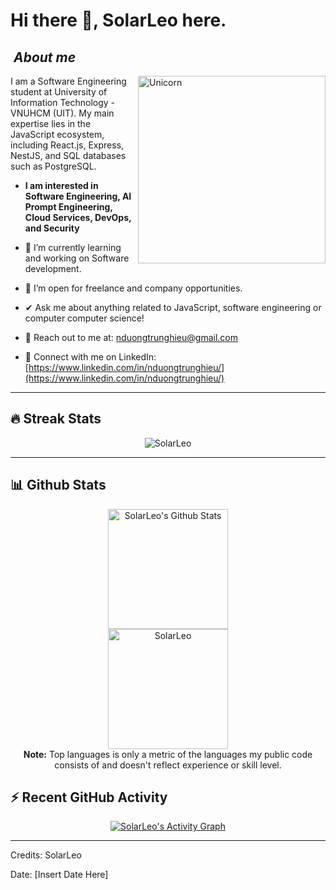 # Hi there 👋, SolarLeo here.

&#x20;

##  ***About me***

<img align="right" width=300px alt="Unicorn" src="https://c.tenor.com/GN73MKBawZYAAAAi/busy-cute.gif" />

I am a Software Engineering student at University of Information Technology - VNUHCM (UIT). My main expertise lies in the JavaScript ecosystem, including React.js, Express, NestJS, and SQL databases such as PostgreSQL.

- **I am interested in Software Engineering, AI Prompt Engineering, Cloud Services, DevOps, and Security**

* 🌱 I’m currently learning and working on Software development.

* 👯️ I’m open for freelance and company opportunities.

* ✔ Ask me about anything related to JavaScript, software engineering or computer computer science!

* 💌 Reach out to me at: [nduongtrunghieu@gmail.com](mailto:nduongtrunghieu@gmail.com)

* 👤 Connect with me on LinkedIn: [https://www.linkedin.com/in/nduongtrunghieu/](https://www.linkedin.com/in/nduongtrunghieu/)

---

## 🔥 Streak Stats
<p align="center"><img src="https://github-readme-streak-stats.herokuapp.com/?user=SolarLeo&theme=algolia" alt="SolarLeo"  /></p>

---

## 📊 Github Stats

<p align="center">
  <a href="https://github.com/anuraghazra/github-readme-stats">
    <img alt="SolarLeo's Github Stats" src="https://github-readme-stats.vercel.app/api?username=SolarLeo&show_icons=true&count_private=true&theme=algolia" height="192px"/>
  </a>
  <br/>
  <img src="https://github-readme-stats.vercel.app/api/top-langs?username=SolarLeo&show_icons=true&locale=en&layout=compact&theme=algolia" alt="SolarLeo" height="192px"/>
  <br/>
  <b>Note:</b> Top languages is only a metric of the languages my public code consists of and doesn't reflect experience or skill level.
</p>

## ⚡ Recent GitHub Activity

<p align="center">
  <a href="https://github.com/SolarLeo">
    <img alt="SolarLeo's Activity Graph" src="https://activity-graph.herokuapp.com/graph?username=SolarLeo&custom_title=SolarLeo's%20Contribution%20Graph&theme=react-dark" />
  </a>
</p>

---

Credits: SolarLeo

Date: [Insert Date Here]
